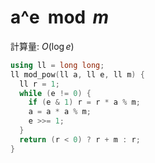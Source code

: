 # a^e $\bmod m$

計算量: $O(\log e)$

```c++
using ll = long long;
ll mod_pow(ll a, ll e, ll m) {
  ll r = 1;
  while (e != 0) {
    if (e & 1) r = r * a % m;
    a = a * a % m;
    e >>= 1;
  }
  return (r < 0) ? r + m : r;
}
```
